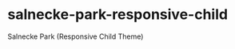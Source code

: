 salnecke-park-responsive-child
==============================

Salnecke Park (Responsive Child Theme)
